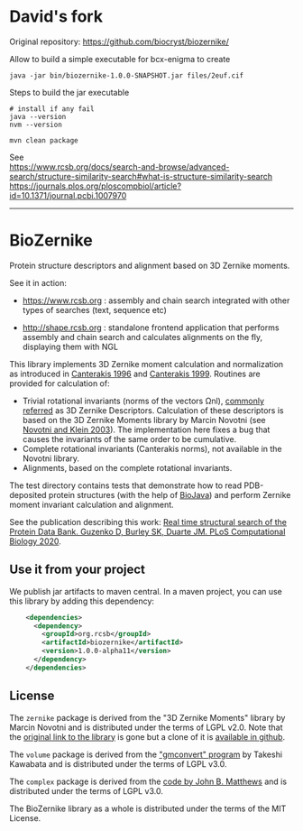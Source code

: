 # David's fork

Original repository: https://github.com/biocryst/biozernike/

Allow to build a simple executable for bcx-enigma to create 
```
java -jar bin/biozernike-1.0.0-SNAPSHOT.jar files/2euf.cif
```

Steps to build the jar executable
```
# install if any fail
java --version
nvm --version

mvn clean package
```

See     
https://www.rcsb.org/docs/search-and-browse/advanced-search/structure-similarity-search#what-is-structure-similarity-search     
https://journals.plos.org/ploscompbiol/article?id=10.1371/journal.pcbi.1007970



--------------------------------------------------------------------------------------


# BioZernike
Protein structure descriptors and alignment based on 3D Zernike moments.

See it in action:

- https://www.rcsb.org : assembly and chain search integrated with other types of searches (text, sequence etc)

- http://shape.rcsb.org : standalone frontend application that performs assembly and chain search and calculates alignments
 on the fly, displaying them with NGL  


This library implements 3D Zernike moment calculation and normalization as introduced
in [Canterakis 1996](https://link.springer.com/chapter/10.1007/978-3-642-80294-2_36) and
 [Canterakis 1999](https://lmb.informatik.uni-freiburg.de/people/canterakis/publications/cant_scia99.pdf).
Routines are provided for calculation of:
* Trivial rotational invariants (norms of the vectors Ωnl), 
[commonly referred](http://www.eurekaselect.com/88710/article) as 3D Zernike Descriptors. 
Calculation of these descriptors is based on the 3D Zernike Moments library by Marcin Novotni (see [Novotni and Klein 2003](https://cg.cs.uni-bonn.de/aigaion2root/attachments/novotni-2003-3d.pdf)).
The implementation here fixes a bug that causes the invariants of the same order to be cumulative.
* Complete rotational invariants (Canterakis norms), not available in the Novotni library.
* Alignments, based on the complete rotational invariants. 

The test directory contains tests that demonstrate how to read PDB-deposited protein structures (with the help of [BioJava](https://github.com/biojava/biojava))
and perform Zernike moment invariant calculation and alignment.

See the publication describing this work: [Real time structural search of the Protein Data Bank. Guzenko D, Burley SK, Duarte JM. PLoS Computational Biology 2020](https://journals.plos.org/ploscompbiol/article?id=10.1371/journal.pcbi.1007970).

## Use it from your project
We publish jar artifacts to maven central. In a maven project, you can use this library by adding this dependency:
```xml
    <dependencies>
      <dependency>
        <groupId>org.rcsb</groupId>
        <artifactId>biozernike</artifactId>
        <version>1.0.0-alpha11</version>
      </dependency>
    </dependencies>
```

## License
The `zernike` package is derived from the "3D Zernike Moments" library by Marcin
Novotni  and is distributed under the terms of LGPL v2.0. Note that the 
[original link to the library](http://www.cg.cs.uni-bonn.de/project-pages/3dsearch/) is gone
but a clone of it is [available in github](https://github.com/codingforfun/ZernikeMoments).

The `volume` package is derived from the ["gmconvert" program](https://pdbj.org/gmfit/) by Takeshi Kawabata
 and is distributed under the terms of LGPL v3.0.

The `complex` package is derived from the [code by John B. Matthews](https://sites.google.com/site/drjohnbmatthews/polyroots) and is distributed 
under the terms of LGPL v3.0.

The BioZernike library as a whole is distributed under the terms of the MIT License.
